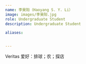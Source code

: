 ```yaml
---
name: 李昊阳（Haoyang S. Y. Li）
image: images/李昊阳.jpg
role: Undergraduate Student
description: Undergraduate Student

aliases:


---
```

Veritas
爱好：排球；农；探店
